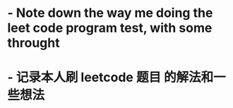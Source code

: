 # - Note down the way me doing the leet code program test, with some throught
# - 记录本人刷 leetcode 题目 的解法和一些想法
